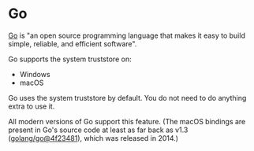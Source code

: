 # Go

[Go](https://golang.org) is "an open source programming language that makes it easy to build simple, reliable, and efficient software".

Go supports the system truststore on:

- Windows
- macOS

Go uses the system truststore by default. You do not need to do anything extra to use it.

All modern versions of Go support this feature. (The macOS bindings are present in Go's source code at least as far back as v1.3 ([golang/go@4f23481](https://github.com/golang/go/commit/4f234814831c48a3bbc2b9a2d00242fad890facf)), which was released in 2014.)
